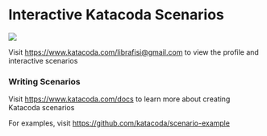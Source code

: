 # Interactive Katacoda Scenarios

[![](http://shields.katacoda.com/katacoda/librafisi@gmail.com/count.svg)](https://www.katacoda.com/librafisi@gmail.com "Get your profile on Katacoda.com")

Visit https://www.katacoda.com/librafisi@gmail.com to view the profile and interactive scenarios

### Writing Scenarios
Visit https://www.katacoda.com/docs to learn more about creating Katacoda scenarios

For examples, visit https://github.com/katacoda/scenario-example
